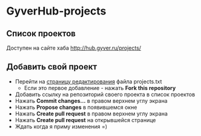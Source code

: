 # GyverHub-projects
## Список проектов
Доступен на сайте хаба http://hub.gyver.ru/projects/

## Добавить свой проект
- Перейти на [страницу редактирования](https://github.com/GyverLibs/GyverHub-projects/edit/main/projects.txt) файла projects.txt
    - Если это первое добавление - нажать **Fork this repository**
- Добавить ссылку на репозиторий своего проекта в список проектов
- Нажать **Commit changes...** в правом верхнем углу экрана
- Нажать **Propose changes** в появившемся окне
- Нажать **Create pull request** в правом верхнем углу экрана
- Нажать **Create pull request** на открывшейся странице
- Ждать когда я приму изменения =)
